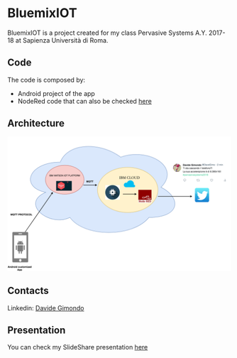 # BluemixIOT

BluemixIOT is a project created for my class Pervasive Systems A.Y. 2017-18 at Sapienza Università di Roma.

## Code
The code is composed by:
+ Android project of the app
+ NodeRed code that can also be checked [here](https://davegimo.eu-gb.mybluemix.net/red/#flow/3bb8b7a2.ee20f8)


## Architecture
 ![Architecture](https://github.com/davegimo/BluemixIOT/blob/master/bluemix.png "architecture")


## Contacts
Linkedin: [Davide Gimondo](https://www.linkedin.com/in/davegimo/)


## Presentation
You can check my SlideShare presentation [here](https://www.slideshare.net/DavideGimondo/ibm-watson-iot)
